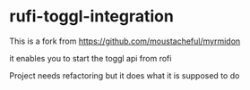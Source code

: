 # rufi-toggl-integration
This is a fork from https://github.com/moustacheful/myrmidon

it enables you to start the toggl api from rofi

Project needs refactoring but it does what it is supposed to do
